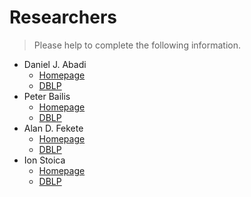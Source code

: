 # Researchers

> Please help to complete the following information.

- Daniel J. Abadi
  - [Homepage]()
  - [DBLP](https://dblp.org/pid/a/DJAbadi.html)
- Peter Bailis
  - [Homepage]()
  - [DBLP](https://dblp.org/pid/47/8816.html)
- Alan D. Fekete
  - [Homepage]()
  - [DBLP](https://dblp.org/pid/f/AlanDavidFekete.html)
- Ion Stoica
  - [Homepage]()
  - [DBLP](https://dblp.org/pid/s/IonStoica.html)